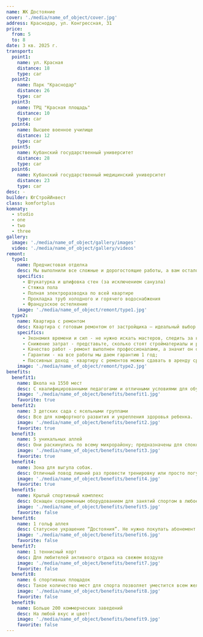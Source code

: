 ```yaml
---
name: ЖК Достояние
cover: './media/name_of_object/cover.jpg'
address: Краснодар, ул. Конгрессная, 31
price:
  from: 5
  to: 8
date: 3 кв. 2025 г.
transport:
  point1:
    name: ул. Красная
    distance: 18
    type: car
  point2:
    name: Парк "Краснодар"
    distance: 26
    type: car
  point3:
    name: ТРЦ "Красная площадь"
    distance: 10
    type: car
  point4:
    name: Высшее военное училище
    distance: 12
    type: car
  point5:
    name: Кубанский государственный университет
    distance: 28
    type: car
  point6:
    name: Кубанский государственный медицинский университет
    distance: 23
    type: car
desc: -
builder: ЮгСтройИнвест
class: komfortplus
komnaty:
  - studio
  - one
  - two
  - three
gallery:
  image: './media/name_of_object/gallery/images'
  video: './media/name_of_object/gallery/videos'
remont:
  type1:
    name: Предчистовая отделка
    desc: Мы выполнили все сложные и дорогостоящие работы, а вам осталось самое приятное — создание дизайнерского интерьера. 
    specifics:
      - Штукатурка и шлифовка стен (за исключением санузла)
      - Стяжка пола
      - Полная электроразводка по всей квартире
      - Прокладка труб холодного и горячего водоснабжения
      - Французское остелкение
    image: './media/name_of_object/remont/type1.jpg'
  type2:
    name: Квартира с ремонтом
    desc: Квартира с готовым ремонтом от застройщика — идеальный выбор для тех, кто хочет жить здесь и сейчас. Забудьте о нервах, лишних тратах денег и сил, а просто въезжайте в свою новую квартиру и наслаждайтесь красотой и комфортом. Выбрать нужно только цвет, стиль и комплектацию мебели. Об остальном мы позаботились. Есть 2 варианта на выбор - "Стандарт" и "Комфорт+". А также 2 сета мебели на выбор!
    specifics:
      - Экономия времени и сил - не нужно искать мастеров, следить за качеством работ и самим клеить обои;
      - Снижение затрат - представьте, сколько стоят стройматериалы и работа мастеров. А покупая квартиру с готовым ремонтом вы экономите более 500 тысяч рублей!
      - Качество работ - ремонт выполнен профессионалами, а значит он отличается высоким качеством и долговечностью;
      - Гарантии - на все работы мы даем гарантию 1 год;
      - Пассивных доход - квартиру с ремонтов можно сдавать в аренду сразу после получения ключей.
    image: './media/name_of_object/remont/type2.jpg'
benefits:
  benefit1:
    name: Школа на 1550 мест
    desc: С квалифицированными педагогами и отличными условиями для обучения.
    image: './media/name_of_object/benefits/benefit1.jpg'
    favorite: true
  benefit2:
    name: 3 детских сада с ясельными группами
    desc: Все для комфортного развития и укрепления здоровья ребенка.
    image: './media/name_of_object/benefits/benefit2.jpg'
    favorite: true
  benefit3:
    name: 5 уникальных аллей
    desc: Они раскинулись по всему микрорайону; предназначены для спокойных прогулок и отдыха.
    image: './media/name_of_object/benefits/benefit3.jpg'
    favorite: true
  benefit4:
    name: Зона для выгула собак. 
    desc: Отличный повод лишний раз провести тренировку или просто погулять с четвероногим другом
    image: './media/name_of_object/benefits/benefit4.jpg'
    favorite: true
  benefit5:
    name: Крытый спортивный комплекс
    desc: Оснащен современным оборудованием для занятий спортом в любое время года. 
    image: './media/name_of_object/benefits/benefit5.jpg'
    favorite: false
  benefit6:
    name: 1 гольф аллея
    desc: Статусное украшение “Достояния”. Не нужно покупать абонемент в клуб и тратить время на дорогу - всё рядом с домом.
    image: './media/name_of_object/benefits/benefit6.jpg'
    favorite: false
  benefit7:
    name: 1 теннисный корт
    desc: Для любителей активного отдыха на свежем воздухе
    image: './media/name_of_object/benefits/benefit7.jpg'
    favorite: false
  benefit8:
    name: 6 спортивных площадок
    desc: Такое количество мест для спорта позволяет уместится всем желающим позаниматься!
    image: './media/name_of_object/benefits/benefit8.jpg'
    favorite: false
  benefit9:
    name: Больше 200 коммерческих заведений
    desc: На любой вкус и цвет!
    image: './media/name_of_object/benefits/benefit9.jpg'
    favorite: false
---
```

